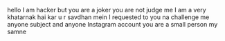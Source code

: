 hello I am hacker but you are a joker you are not judge me 
I am a very khatarnak hai kar u r savdhan mein I requested to you 
na challenge me anyone subject and anyone Instagram account 
you are a small person my samne
